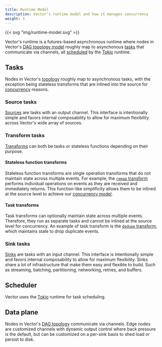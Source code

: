 ```yaml
---
title: Runtime Model
description: Vector's runtime model and how it manages concurrency
weight: 3
---
```


{{< svg "img/runtime-model.svg" >}}

Vector's runtime is a futures-based asynchronous runtime where nodes in Vector's [DAG topology model][pipeline] roughly map to asynchonous [tasks](#tasks) that communicate via channels, all [scheduled](#scheduler) by the [Tokio][tokio] runtime.

## Tasks

Nodes in Vector's [topology][pipeline] roughly map to asynchronous tasks, with the exception being stateless transforms that are inlined into the source for [concurrency][concurrency] reasons.

### Source tasks

[Sources][sources] are tasks with an output channel. This interface is intentionally simple and favors internal composability to allow for maximum flexibility across Vector's wide array of sources.

### Transform tasks

[Transforms][transforms] can both be tasks or stateless functions depending on their purpose.

#### Stateless function transforms

Stateless function transforms are single operation transforms that do not maintain state across multiple events. For example, the [`remap` transform][remap] performs individual operations on events as they are received and immediately returns. This function-like simplificity allows them to be inlined at the source level to achieve our [concurrency model][concurrency].

#### Task transforms

Task transforms can optionally maintain state across multiple events. Therefore, they run as separate tasks and cannot be inlined at the source level for concurrency. An example of task transform is the [`dedupe` transform][dedupe], which maintains state to drop duplicate events.

### Sink tasks

[Sinks][sinks] are tasks with an input channel. This interface is intentionally simple and favors internal composability to allow for maximum flexibility. Sinks share a lot of infrastructure that make them easy and
flexible to build. Such as streaming, batching, partitioning, networking, retries, and buffers.

## Scheduler

Vector uses the [Tokio][tokio] runtime for task scheduling.

## Data plane

Nodes in Vector's [DAG topology][pipeline] communicate via channels. Edge nodes are customized channels with dynamic output control where back pressure is the default, but can be customized on a per-sink basis to shed load or persist to disk.

[concurrency]: /docs/about/under-the-hood/architecture/concurrency-model
[dedupe]: /docs/reference/configuration/transforms/dedupe
[pipeline]: /docs/about/under-the-hood/architecture/pipeline-model
[remap]: /docs/reference/configuration/transforms/remap
[tokio]: https://tokio.rs
[sinks]: /docs/reference/configuration/sinks
[sources]: /docs/reference/configuration/sources
[transforms]: /docs/reference/configuration/transforms
